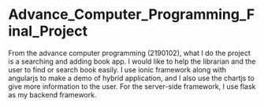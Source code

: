 # Advance_Computer_Programming_Final_Project
From the advance computer programming (2190102), what I do the project is a searching and adding book app. I would like to help the librarian and the user to find or search book easily. I use ionic framework along with angularjs to make a demo of hybrid application, and I also use the chartjs to give more information to the user. For the server-side framework, I use flask as my backend framework.
